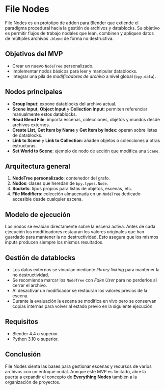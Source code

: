 # File Nodes

File Nodes es un prototipo de addon para Blender que extiende el paradigma procedural hacia la gestión de archivos y datablocks. Su objetivo es permitir flujos de trabajo nodales que lean, combinen y apliquen datos de múltiples archivos `.blend` de forma no destructiva.

## Objetivos del MVP
- Crear un nuevo `NodeTree` personalizado.
- Implementar nodos básicos para leer y manipular datablocks.
- Integrar una pila de *modificadores de archivo* a nivel global (`bpy.data`).

## Nodos principales
- **Group Input**: expone datablocks del archivo actual.
- **Scene Input**, **Object Input** y **Collection Input**: permiten referenciar manualmente estos datablocks.
- **Read Blend File**: importa escenas, colecciones, objetos y mundos desde archivos externos.
- **Create List**, **Get Item by Name** y **Get Item by Index**: operan sobre listas de datablocks.
- **Link to Scene** y **Link to Collection**: añaden objetos o colecciones a otras estructuras.
- **Set World to Scene**: ejemplo de nodo de acción que modifica una `Scene`.

## Arquitectura general
1. **NodeTree personalizado**: contenedor del grafo.
2. **Nodos**: clases que heredan de `bpy.types.Node`.
3. **Sockets**: tipos propios para listas de objetos, escenas, etc.
4. **File Modifiers**: colección almacenada en un `NodeTree` dedicado accesible desde cualquier escena.

## Modelo de ejecución
Los nodos se evalúan directamente sobre la escena activa. Antes de cada ejecución los modificadores restauran los valores originales que han guardado para mantener la no destructividad. Esto asegura que los mismos inputs producen siempre los mismos resultados.

## Gestión de datablocks
- Los datos externos se vinculan mediante *library linking* para mantener la no destructividad.
- Se recomienda marcar los `NodeTree` con *Fake User* para no perderlos al cerrar el archivo.
- Al desactivar un modificador se restauran los valores previos de la escena.
- Durante la evaluación la escena se modifica en vivo pero se conservan copias internas para volver al estado previo en la siguiente ejecución.

## Requisitos
- Blender 4.4 o superior.
- Python 3.10 o superior.

## Conclusión
File Nodes sienta las bases para gestionar escenas y recursos de varios archivos con un enfoque nodal. Aunque este MVP es limitado, abre la puerta a expandir el concepto de **Everything Nodes** también a la organización de proyectos.

